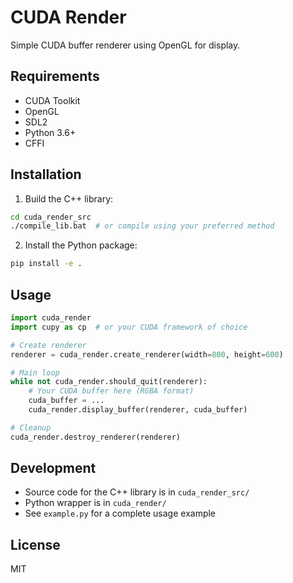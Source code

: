 # CUDA Render

Simple CUDA buffer renderer using OpenGL for display.

## Requirements
- CUDA Toolkit
- OpenGL
- SDL2
- Python 3.6+
- CFFI

## Installation

1. Build the C++ library:
```bash
cd cuda_render_src
./compile_lib.bat  # or compile using your preferred method
```

2. Install the Python package:
```bash
pip install -e .
```

## Usage

```python
import cuda_render
import cupy as cp  # or your CUDA framework of choice

# Create renderer
renderer = cuda_render.create_renderer(width=800, height=600)

# Main loop
while not cuda_render.should_quit(renderer):
    # Your CUDA buffer here (RGBA format)
    cuda_buffer = ...  
    cuda_render.display_buffer(renderer, cuda_buffer)

# Cleanup
cuda_render.destroy_renderer(renderer)
```

## Development
- Source code for the C++ library is in `cuda_render_src/`
- Python wrapper is in `cuda_render/`
- See `example.py` for a complete usage example

## License
MIT